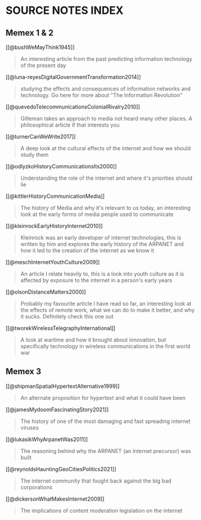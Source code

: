 # SOURCE NOTES INDEX

## Memex 1 & 2

[[@bushWeMayThink1945]]
>An interesting article from the past predicting information technology of the present day


[[@luna-reyesDigitalGovernmentTransformation2014]]
> studying the effects and consequences of information networks and technology. Go here for more about "The Information Revolution"


[[@quevedoTelecommunicationsColonialRivalry2010]]
> Gitleman takes an approach to media not heard many other places. A philosophical article if that interests you


[[@turnerCanWeWrite2017]]
> A deep look at the cultural effects of the internet and how we should study them


[[@odlyzkoHistoryCommunicationsIts2000]]
> Understanding the role of the internet and where it's priorities should lie


[[@kittlerHistoryCommunicationMedia]]
>The history of Media and why it's relevant to us today, an interesting look at the early forms of media people used to communicate


[[@kleinrockEarlyHistoryInternet2010]]
> Kleinrock was an early developer of internet technologies, this is written by him and explores the early history of the ARPANET and how it led to the creation of the internet as we know it


[[@meschInternetYouthCulture2009]]
> An article I relate heavily to, this is a look into youth culture as it is affected by exposure to the internet in a person's early years


[[@olsonDistanceMatters2000]]
> Probably my favourite article I have read so far, an interesting look at the effects of remote work, what we can do to make it better, and why it sucks. Definitely check this one out


[[@tworekWirelessTelegraphyInternational]]
> A look at wartime and how it brought about innovation, but specifically technology in wireless communications in the first world war


## Memex 3

[[@shipmanSpatialHypertextAlternative1999]]
> An alternate proposition for hypertext and what it could have been

[[@jamesMydoomFascinatingStory2021]]
> The history of one of the most damaging and fast spreading internet viruses

[[@lukasikWhyArpanetWas2011]]
> The reasoning behind why the ARPANET (an internet precursor) was built

[[@reynoldsHauntingGeoCitiesPolitics2021]]
> The internet community that fought back against the big bad corporations

[[@dickersonWhatMakesInternet2009]]
> The implications of content moderation legislation on the internet

